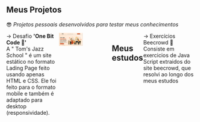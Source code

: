 ## Meus Projetos
&#128526;<i> Projetos pessoais desenvolvidos para testar meus conhecimentos</i>

<div style="display:flex; flex-direction:row">
  <div style="width:48%; align-self:left">
      &rarr; Desafio <b>'One Bit Code &#129311;'</b> <br>
      <span>A " Tom's Jazz School " é um site estático no formato Lading Page feito usando apenas HTML e CSS. Ele foi feito para o formato mobile e também é adaptado para desktop (responsividade).</span>
  </div>
  <div style="width:48%; align-self:right">
      <img src="Lading Page (HTML e CSS)/public/assets/img/home_previw.png" width="45%">
  </div>
  
  ## Meus estudos
  <div style="width:48%; align-self:left">
      &rarr; Exercícios Beecrowd &#128029; <br>
    <span>Consiste em exercicios de Java Script extraidos do site beecrowd, que resolvi ao longo dos meus estudos</span>
  </div>
</div>


